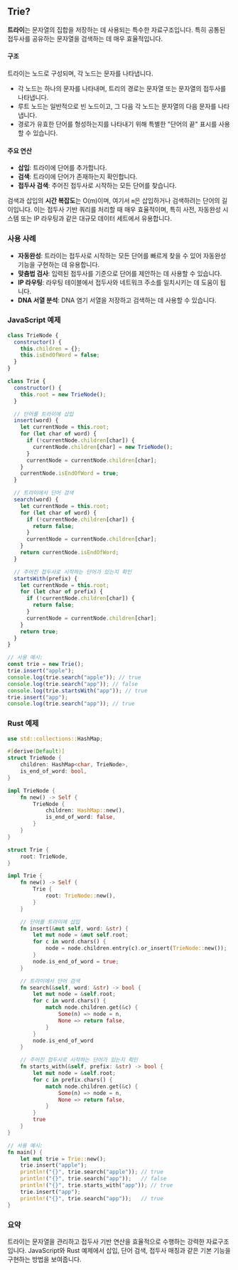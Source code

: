## Trie?

**트라이**는 문자열의 집합을 저장하는 데 사용되는 특수한 자료구조입니다. 특히 공통된 접두사를 공유하는 문자열을 검색하는 데 매우 효율적입니다.

#### 구조

트라이는 노드로 구성되며, 각 노드는 문자를 나타냅니다.

- 각 노드는 하나의 문자를 나타내며, 트리의 경로는 문자열 또는 문자열의 접두사를 나타냅니다.
- 루트 노드는 일반적으로 빈 노드이고, 그 다음 각 노드는 문자열의 다음 문자를 나타냅니다.
- 경로가 유효한 단어를 형성하는지를 나타내기 위해 특별한 "단어의 끝" 표시를 사용할 수 있습니다.

#### 주요 연산

- **삽입**: 트라이에 단어를 추가합니다.
- **검색**: 트라이에 단어가 존재하는지 확인합니다.
- **접두사 검색**: 주어진 접두사로 시작하는 모든 단어를 찾습니다.

검색과 삽입의 **시간 복잡도**는 O(m)이며, 여기서 `m`은 삽입하거나 검색하려는 단어의 길이입니다. 이는 접두사 기반 쿼리를 처리할 때 매우 효율적이며, 특히 사전, 자동완성 시스템 또는 IP 라우팅과 같은 대규모 데이터 세트에서 유용합니다.

### 사용 사례

- **자동완성**: 트라이는 접두사로 시작하는 모든 단어를 빠르게 찾을 수 있어 자동완성 기능을 구현하는 데 유용합니다.
- **맞춤법 검사**: 입력된 접두사를 기준으로 단어를 제안하는 데 사용할 수 있습니다.
- **IP 라우팅**: 라우팅 테이블에서 접두사와 네트워크 주소를 일치시키는 데 도움이 됩니다.
- **DNA 서열 분석**: DNA 염기 서열을 저장하고 검색하는 데 사용할 수 있습니다.

### JavaScript 예제

```js
class TrieNode {
  constructor() {
    this.children = {};
    this.isEndOfWord = false;
  }
}

class Trie {
  constructor() {
    this.root = new TrieNode();
  }

  // 단어를 트라이에 삽입
  insert(word) {
    let currentNode = this.root;
    for (let char of word) {
      if (!currentNode.children[char]) {
        currentNode.children[char] = new TrieNode();
      }
      currentNode = currentNode.children[char];
    }
    currentNode.isEndOfWord = true;
  }

  // 트라이에서 단어 검색
  search(word) {
    let currentNode = this.root;
    for (let char of word) {
      if (!currentNode.children[char]) {
        return false;
      }
      currentNode = currentNode.children[char];
    }
    return currentNode.isEndOfWord;
  }

  // 주어진 접두사로 시작하는 단어가 있는지 확인
  startsWith(prefix) {
    let currentNode = this.root;
    for (let char of prefix) {
      if (!currentNode.children[char]) {
        return false;
      }
      currentNode = currentNode.children[char];
    }
    return true;
  }
}

// 사용 예시:
const trie = new Trie();
trie.insert("apple");
console.log(trie.search("apple")); // true
console.log(trie.search("app")); // false
console.log(trie.startsWith("app")); // true
trie.insert("app");
console.log(trie.search("app")); // true
```

### Rust 예제

```rust
use std::collections::HashMap;

#[derive(Default)]
struct TrieNode {
    children: HashMap<char, TrieNode>,
    is_end_of_word: bool,
}

impl TrieNode {
    fn new() -> Self {
        TrieNode {
            children: HashMap::new(),
            is_end_of_word: false,
        }
    }
}

struct Trie {
    root: TrieNode,
}

impl Trie {
    fn new() -> Self {
        Trie {
            root: TrieNode::new(),
        }
    }

    // 단어를 트라이에 삽입
    fn insert(&mut self, word: &str) {
        let mut node = &mut self.root;
        for c in word.chars() {
            node = node.children.entry(c).or_insert(TrieNode::new());
        }
        node.is_end_of_word = true;
    }

    // 트라이에서 단어 검색
    fn search(&self, word: &str) -> bool {
        let mut node = &self.root;
        for c in word.chars() {
            match node.children.get(&c) {
                Some(n) => node = n,
                None => return false,
            }
        }
        node.is_end_of_word
    }

    // 주어진 접두사로 시작하는 단어가 있는지 확인
    fn starts_with(&self, prefix: &str) -> bool {
        let mut node = &self.root;
        for c in prefix.chars() {
            match node.children.get(&c) {
                Some(n) => node = n,
                None => return false,
            }
        }
        true
    }
}

// 사용 예시:
fn main() {
    let mut trie = Trie::new();
    trie.insert("apple");
    println!("{}", trie.search("apple")); // true
    println!("{}", trie.search("app"));   // false
    println!("{}", trie.starts_with("app")); // true
    trie.insert("app");
    println!("{}", trie.search("app"));   // true
}
```

### 요약

트라이는 문자열을 관리하고 접두사 기반 연산을 효율적으로 수행하는 강력한 자료구조입니다. JavaScript와 Rust 예제에서 삽입, 단어 검색, 접두사 매칭과 같은 기본 기능을 구현하는 방법을 보여줍니다.
